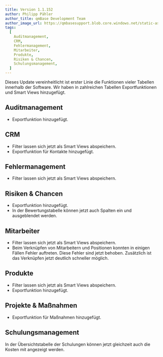 ```yaml
---
title: Version 1.1.152
author: Philipp Pähler
author_title: qmBase Development Team
author_image_url: https://qmbasesupport.blob.core.windows.net/static-assets/img/persons/paehler_round.png
tags:
  [
    Auditmanagement,
    CRM,
    Fehlermanagement,
    Mitarbeiter,
    Produkte,
    Risiken & Chancen,
    Schulungsmanagement,
  ]
---
```


Dieses Update vereinheitlicht ist erster Linie die Funktionen vieler Tabellen innerhalb der Software. Wir haben in zahlreichen Tabellen Exportfunktionen und Smart Views hinzugefügt.

<!--truncate-->

## Auditmanagement

- Exportfunktion hinzugefügt.

## CRM

- Filter lassen sich jetzt als Smart Views abspeichern.
- Exportfunktion für Kontakte hinzugefügt.

## Fehlermanagement

- Filter lassen sich jetzt als Smart Views abspeichern.

## Risiken & Chancen

- Exportfunktion hinzugefügt.
- In der Bewertungstabelle können jetzt auch Spalten ein und ausgeblendet werden.

## Mitarbeiter

- Filter lassen sich jetzt als Smart Views abspeichern.
- Beim Verknüpfen von Mitarbeitern und Positionen konnten in einigen Fällen Fehler auftreten. Diese Fehler sind jetzt behoben. Zusätzlich ist das Verknüpfen jetzt deutlich schneller möglich.

## Produkte

- Filter lassen sich jetzt als Smart Views abspeichern.
- Exportfunktion hinzugefügt.

## Projekte & Maßnahmen

- Exportfunktion für Maßnahmen hinzugefügt.

## Schulungsmanagement

In der Übersichtstabelle der Schulungen können jetzt gleichzeit auch die Kosten mit angezeigt werden.
